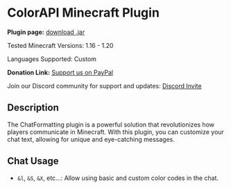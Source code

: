 # ColorAPI Minecraft Plugin

**Plugin page:** [download .jar](https://www.spigotmc.org/resources/chatformatting-1-16-x-1-20-x.110900/)

Tested Minecraft Versions: 1.16 - 1.20

Languages Supported: Custom

**Donation Link:** [Support us on PayPal](https://www.paypal.com/donate/?hosted_button_id=J4Y27JYWLYLBG)

Join our Discord community for support and updates: [Discord Invite](https://discord.com/invite/Xf3PjwXzKg)

## Description

The ChatFormatting plugin is a powerful solution that revolutionizes how players communicate in Minecraft. With this plugin, you can customize your chat text, allowing for unique and eye-catching messages.

## Chat Usage

- `&l`, `&S`, `&X`, etc...: Allow using basic and custom color codes in the chat.
